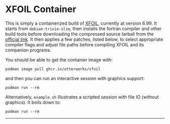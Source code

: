 # XFOIL Container

This is simply a containerized build of [XFOIL], currently at version 6.99.
It starts from `debian:trixie-slim`, then installs the fortran compiler and
other build tools before downloading the compressed source tarball from the
[official link][tgz]. It then applies a few patches, listed below, to select
appropriate compiler flags and adjust file paths before compiling XFOIL and
its companion programs.

You should be able to get the container image with:
```
podman image pull ghcr.io/otterworks/xfoil
```
and then you can run an interactive session with graphics support:
```
podman run --rm
```
Alternatively, `example.sh` illustrates a scripted session with file IO
(without graphics). It boils down to:
```
podman run --rm 
```

_____________
[XFOIL]: https://web.mit.edu/drela/Public/web/xfoil/
[tgz]: https://web.mit.edu/drela/Public/web/xfoil/xfoil6.99.tgz
